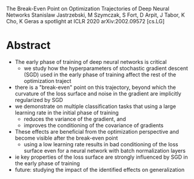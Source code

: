 The Break-Even Point on Optimization Trajectories of Deep Neural Networks
Stanislaw Jastrzebski, M Szymczak, S Fort, D Arpit, J Tabor, K Cho, K Geras
a spotlight at ICLR 2020 arXiv:2002.09572 [cs.LG]

# Abstract

* The early phase of training of deep neural networks is critical
  * we study how the hyperparameters of stochastic gradient descent (SGD) used
    in the early phase of training affect the rest of the optimization traject
* there is a "break-even" point on this trajectory,
  beyond which the curvature of the loss surface and noise in the gradient are
  implicitly regularized by SGD
* we demonstrate on multiple classification tasks that
  using a large learning rate in the initial phase of training
  * reduces the variance of the gradient, and
  * improves the conditioning of the covariance of gradients
* These effects are beneficial from the optimization perspective and
  become visible after the break-even point
  * using a low learning rate results in bad conditioning of the loss surface
    even for a neural network with batch normalization layers
* ie key properties of the loss surface are
  strongly influenced by SGD in the early phase of training
* future: studying the impact of the identified effects on generalization
